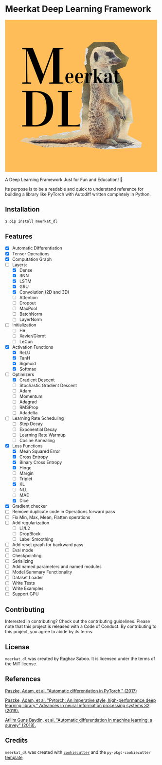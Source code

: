 # Meerkat Deep Learning Framework

![MeerkatDL](./misc/meerkatdl.png)

A Deep Learning Framework Just for Fun and Education! 🥳

Its purpose is to be a readable and quick to understand reference for building a library like PyTorch with Autodiff written completely in Python.

## Installation

```bash
$ pip install meerkat_dl
```

## Features

- [x] Automatic Differentiation
- [x] Tensor Operations
- [x] Computation Graph
- [ ] Layers:
  - [x] Dense
  - [x] RNN
  - [x] LSTM
  - [x] GRU
  - [x] Convolution (2D and 3D)
  - [ ] Attention
  - [ ] Dropout
  - [ ] MaxPool
  - [ ] BatchNorm
  - [ ] LayerNorm
- [ ] Initialization
  - [ ] He
  - [ ] Xavier/Glorot
  - [ ] LeCun
- [x] Activation Functions
  - [x] ReLU
  - [x] TanH
  - [x] Sigmoid
  - [x] Softmax
- [ ] Optimizers
  - [x] Gradient Descent
  - [ ] Stochastic Gradient Descent
  - [ ] Adam
  - [ ] Momentum
  - [ ] Adagrad
  - [ ] RMSProp
  - [ ] Adadelta
- [ ] Learning Rate Scheduling
  - [ ] Step Decay
  - [ ] Exponential Decay
  - [ ] Learning Rate Warmup
  - [ ] Cosine Annealing
- [x] Loss Functions
  - [x] Mean Squared Error
  - [x] Cross Entropy
  - [x] Binary Cross Entropy
  - [x] Hinge
  - [ ] Margin
  - [ ] Triplet
  - [x] KL
  - [ ] NLL
  - [ ] MAE
  - [x] Dice
- [x] Gradient checker
- [ ] Remove duplicate code in Operations forward pass
- [ ] Fix Min, Max, Mean, Flatten operations
- [ ] Add regularization
  - [ ] L1/L2
  - [ ] DropBlock
  - [ ] Label Smoothing
- [ ] Add reset graph for backward pass
- [ ] Eval mode
- [ ] Checkpointing
- [ ] Serializing
- [ ] Add named parameters and named modules 
- [ ] Model Summary Functionality
- [ ] Dataset Loader
- [ ] Write Tests
- [ ] Write Examples
- [ ] Support GPU

## Contributing

Interested in contributing? Check out the contributing guidelines. Please note that this project is released with a Code of Conduct. By contributing to this project, you agree to abide by its terms.

## License

`meerkat_dl` was created by Raghav Saboo. It is licensed under the terms of the MIT license.

## References

[Paszke, Adam, et al. "Automatic differentiation in PyTorch." (2017)](https://openreview.net/pdf?id=BJJsrmfCZ)

[Paszke, Adam, et al. "Pytorch: An imperative style, high-performance deep learning library." Advances in neural information processing systems 32 (2019).](https://proceedings.neurips.cc/paper_files/paper/2019/hash/bdbca288fee7f92f2bfa9f7012727740-Abstract.html)

[Atilim Guns Baydin, et al. "Automatic differentiation in machine learning: a survey" (2018).](https://arxiv.org/pdf/1502.05767.pdf)

## Credits

`meerkat_dl` was created with [`cookiecutter`](https://cookiecutter.readthedocs.io/en/latest/) and the `py-pkgs-cookiecutter` [template](https://github.com/py-pkgs/py-pkgs-cookiecutter).
